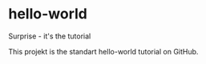 # hello-world
Surprise - it's the tutorial

This projekt is the standart hello-world tutorial on GitHub.

